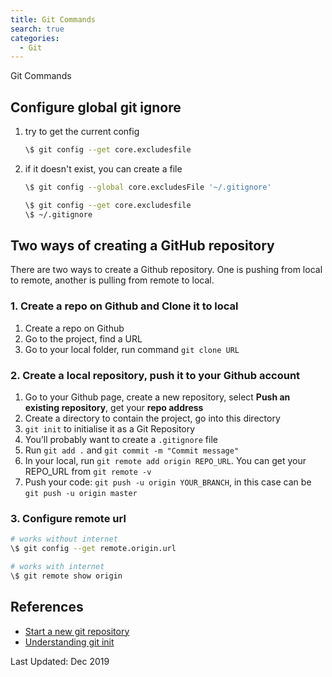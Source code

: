 ```yaml
---
title: Git Commands
search: true
categories: 
  - Git
---
```


Git Commands

## Configure global git ignore

1. try to get the current config

    ```bash
    \$ git config --get core.excludesfile
    ```

2. if it doesn't exist, you can create a file

    ```bash
    \$ git config --global core.excludesFile '~/.gitignore'

    \$ git config --get core.excludesfile                  
    \$ ~/.gitignore
    ```

## Two ways of creating a GitHub repository

There are two ways to create a Github repository. One is pushing from local to remote, another is pulling from remote to local.

### 1. Create a repo on Github and Clone it to local

1. Create a repo on Github
2. Go to the project, find a URL
3. Go to your local folder, run command `git clone URL`

### 2. Create a local repository, push it to your Github account

1. Go to your Github page,  create a new repository, select **Push an existing repository**, get your **repo address**
2. Create a directory to contain the project, go into this directory
3. `git init` to initialise it as a Git Repository
4. You’ll probably want to create a `.gitignore` file
5. Run `git add .` and `git commit -m "Commit message"`
6. In your local, run `git remote add origin REPO_URL`. You can get your REPO_URL from `git remote -v`
7. Push your code: `git push -u origin YOUR_BRANCH`, in this case can be `git push -u origin master`

### 3. Configure remote url

```bash
# works without internet
\$ git config --get remote.origin.url

# works with internet
\$ git remote show origin
```

## References

- [Start a new git repository](http://kbroman.org/github_tutorial/pages/init.html)
- [Understanding git init](https://stackoverflow.com/questions/13525629/understanding-git-init)

Last Updated: Dec 2019
